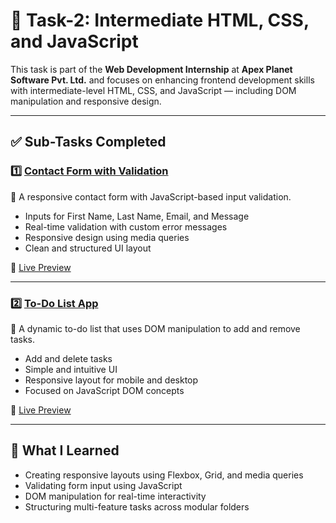 # 🚀 Task-2: Intermediate HTML, CSS, and JavaScript

This task is part of the **Web Development Internship** at **Apex Planet Software Pvt. Ltd.** and focuses on enhancing frontend development skills with intermediate-level HTML, CSS, and JavaScript — including DOM manipulation and responsive design.

---

## ✅ Sub-Tasks Completed

### 1️⃣ [Contact Form with Validation](./contact-form)

📌 A responsive contact form with JavaScript-based input validation.

- Inputs for First Name, Last Name, Email, and Message
- Real-time validation with custom error messages
- Responsive design using media queries
- Clean and structured UI layout

🔗 [Live Preview](https://aayushaggarwal06.github.io/web-development-internship-apexplanet/Task-2/contact-form)

---

### 2️⃣ [To-Do List App](./todo-app)

📌 A dynamic to-do list that uses DOM manipulation to add and remove tasks.

- Add and delete tasks
- Simple and intuitive UI
- Responsive layout for mobile and desktop
- Focused on JavaScript DOM concepts

🔗 [Live Preview](https://aayushaggarwal06.github.io/web-development-internship-apexplanet/Task-2/todo-app)

---

## 🧠 What I Learned

- Creating responsive layouts using Flexbox, Grid, and media queries
- Validating form input using JavaScript
- DOM manipulation for real-time interactivity
- Structuring multi-feature tasks across modular folders
